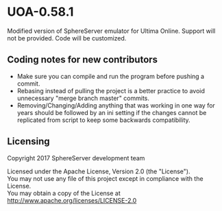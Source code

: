 # UOA-0.58.1
Modified version of SphereServer emulator for Ultima Online.
Support will not be provided. Code will be customized.

## Coding notes for new contributors
* Make sure you can compile and run the program before pushing a commit.
* Rebasing instead of pulling the project is a better practice to avoid unnecessary "merge branch master" commits.
* Removing/Changing/Adding anything that was working in one way for years should be followed by an ini setting if the changes cannot be replicated from script to keep some backwards compatibility.

## Licensing
Copyright 2017 SphereServer development team

Licensed under the Apache License, Version 2.0 (the "License").<br>
You may not use any file of this project except in compliance with the License.<br>
You may obtain a copy of the License at http://www.apache.org/licenses/LICENSE-2.0
